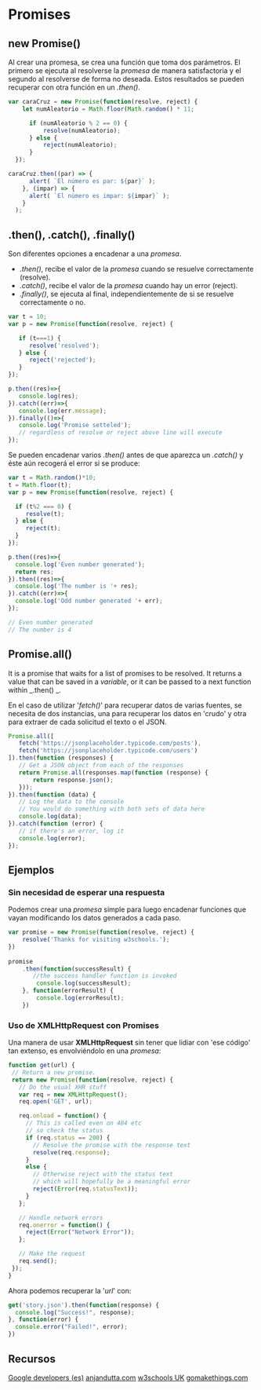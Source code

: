 # Promises

## new Promise()

 Al crear una promesa, se crea una función que toma dos parámetros. El primero se ejecuta al resolverse la _promesa_ de manera satisfactoria y el segundo al resolverse de forma no deseada. Estos resultados se pueden recuperar con otra función en un _.then()_.

``` js
var caraCruz = new Promise(function(resolve, reject) {
    let numAleatorio = Math.floor(Math.random() * 11;

      if (numAleatorio % 2 == 0) {
          resolve(numAleatorio);
      } else {
          reject(numAleatorio);
      }
  });

caraCruz.then((par) => {
      alert( `El número es par: ${par}` );
    }, (impar) => {
      alert( `El número es impar: ${impar}` );
    }
  );
```

## .then(), .catch(), .finally()

 Son diferentes opciones a encadenar a una _promesa_.

 + _.then()_, recibe el valor de la _promesa_ cuando se resuelve correctamente (resolve).
 + _.catch()_, recibe el valor de la _promesa_ cuando hay un error (reject).
 + _.finally()_, se ejecuta al final, independientemente de si se resuelve correctamente o no.


``` js
var t = 10;
var p = new Promise(function(resolve, reject) {

   if (t===1) {
      resolve('resolved');
   } else {
      reject('rejected');
   }
});

p.then((res)=>{
   console.log(res);
}).catch((err)=>{
   console.log(err.message);
}).finally(()=>{
   console.log('Promise setteled');
   // regardless of resolve or reject above line will execute
});
```

 Se pueden encadenar varios _.then()_ antes de que aparezca un _.catch()_ y éste aún recogerá el error si se produce:

 ``` js
 var t = Math.random()*10;
t = Math.floor(t);
var p = new Promise(function(resolve, reject) {

   if (t%2 === 0) {
      resolve(t);
   } else {
      reject(t);
   }
});

p.then((res)=>{
   console.log('Even number generated');
   return res;
}).then((res)=>{
   console.log('The number is '+ res);
}).catch((err)=>{
   console.log('Odd number generated '+ err);
});

// Even number generated
// The number is 4
```

## Promise.all()

 It is a promise that waits for a list of promises to be resolved.
 It returns a value that can be saved in a _variable_, or it can be passed to a next function within _.then() _.

 En el caso de utilizar '_fetch()_' para recuperar datos de varias fuentes, se necesita de dos instancias, una para recuperar los datos en 'crudo' y otra para extraer de cada solicitud el texto o el JSON.

 ``` js
 Promise.all([
	fetch('https://jsonplaceholder.typicode.com/posts'),
	fetch('https://jsonplaceholder.typicode.com/users')
]).then(function (responses) {
	// Get a JSON object from each of the responses
	return Promise.all(responses.map(function (response) {
		return response.json();
	}));
}).then(function (data) {
	// Log the data to the console
	// You would do something with both sets of data here
	console.log(data);
}).catch(function (error) {
	// if there's an error, log it
	console.log(error);
});
```

## Ejemplos

### Sin necesidad de esperar una respuesta

Podemos crear una _promesa_ simple para luego encadenar funciones que vayan modificando los datos generados a cada paso.

``` js
var promise = new Promise(function(resolve, reject) {
    resolve('Thanks for visiting w3schools.');
})
 
promise
    .then(function(successResult) {
       //the success handler function is invoked
        console.log(successResult);
    }, function(errorResult) {
        console.log(errorResult);
    })
```

### Uso de XMLHttpRequest con Promises
 Una manera de usar __XMLHttpRequest__ sin tener que lidiar con 'ese código' tan extenso, es envolviéndolo en una _promesa_:

 ``` js
 function get(url) {
  // Return a new promise.
  return new Promise(function(resolve, reject) {
    // Do the usual XHR stuff
    var req = new XMLHttpRequest();
    req.open('GET', url);

    req.onload = function() {
      // This is called even on 404 etc
      // so check the status
      if (req.status == 200) {
        // Resolve the promise with the response text
        resolve(req.response);
      }
      else {
        // Otherwise reject with the status text
        // which will hopefully be a meaningful error
        reject(Error(req.statusText));
      }
    };

    // Handle network errors
    req.onerror = function() {
      reject(Error("Network Error"));
    };

    // Make the request
    req.send();
  });
}
```
Ahora podemos recuperar la '_url_' con:

``` js
get('story.json').then(function(response) {
  console.log("Success!", response);
}, function(error) {
  console.error("Failed!", error);
})
```

## Recursos
[Google developers (es)](https://developers.google.com/web/fundamentals/primers/promises?hl=es)
[anjandutta.com](https://anjandutta.com/promise-in-javascript-must-know-series-part-2/)
[w3schools UK](https://w3schools.uk/javascript-promise/)
[gomakethings.com](https://gomakethings.com/waiting-for-multiple-all-api-responses-to-complete-with-the-vanilla-js-promise.all-method/)
